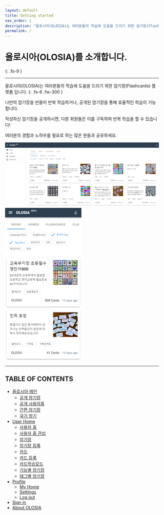 ```yaml
---
layout: default
title: Getting started
nav_order: 1
description: "올로시아(OLOSIA)는 여러분들의 학습에 도움을 드리기 위한 암기장(Flashcards) 플랫폼 입니다."
permalink: /
---
```


# 올로시아(OLOSIA)를 소개합니다.
{: .fs-9 }

---

올로시아(OLOSIA)는 여러분들의 학습에 도움을 드리기 위한 암기장(Flashcards) 플랫폼 입니다.
{: .fs-6 .fw-300 }

나만의 암기장을 만들어 반복 학습하거나, 공개된 암기장을 통해 효율적인 학습이 가능합니다.

작성하신 암기장을 공개하시면, 다른 회원들은 이를 구독하여 반복 학습을 할 수 있습니다!

여러분의 경험과 노하우를 필요로 하는 많은 분들과 공유하세요.

![decks-pc](/assets/images/decks-pc.png)
![decks-mobile](/assets/images/decks-mobile.png)

---

## TABLE OF CONTENTS

- [올로시아 메인](https://olosia.github.io/docs/main)
    - [공개 암기장](https://olosia.github.io/docs/main/decks)
    - [공개 사용자홈](https://olosia.github.io/docs/main/homes)
    - [간편 암기장](https://olosia.github.io/docs/main/easy)
    - [국기 암기](https://olosia.github.io/docs/main/flag)
- [User Home](https://olosia.github.io/docs/user-home)
    - [사용자 홈](https://olosia.github.io/docs/user-home/home-main)
    - [사용자 홈 관리](https://olosia.github.io/docs/user-home/home-edit)
    - [암기장](https://olosia.github.io/docs/user-home/note-main)
    - [암기장 등록](https://olosia.github.io/docs/user-home/note-edit)
    - [카드](https://olosia.github.io/docs/user-home/card-main)
    - [카드 등록](https://olosia.github.io/docs/user-home/card-edit)
    - [카드학습모드](https://olosia.github.io/docs/user-home/today-learning)
    - [기능별 암기장](https://olosia.github.io/docs/user-home/decks-list)
    - [태그별 암기장](https://olosia.github.io/docs/user-home/tags-list)
- [Profile](https://olosia.github.io/docs/profile)
    - [My Home](https://olosia.github.io/docs/profile/my-home)
    - [Settings](https://olosia.github.io/docs/profile/user-settings)
    - [Log out](https://olosia.github.io/docs/profile/log-out)
- [Sign in](https://olosia.github.io/docs/sign-in)
- [About OLOSIA](https://olosia.github.io/docs/about/about)